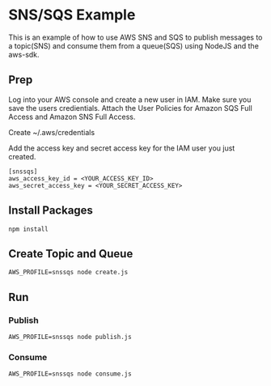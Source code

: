 # SNS/SQS Example

This is an example of how to use AWS SNS and SQS to publish messages to a topic(SNS) and consume them from a queue(SQS) using NodeJS and the aws-sdk.

## Prep
Log into your AWS console and create a new user in IAM. Make sure you save the users credientials. 
Attach the User Policies for Amazon SQS Full Access and Amazon SNS Full Access.  

Create ~/.aws/credentials

Add the access key and secret access key for the IAM user you just created.
```
[snssqs]
aws_access_key_id = <YOUR_ACCESS_KEY_ID>
aws_secret_access_key = <YOUR_SECRET_ACCESS_KEY>
```

## Install Packages

````
npm install
````

## Create Topic and Queue

````
AWS_PROFILE=snssqs node create.js 
````

## Run

### Publish
````
AWS_PROFILE=snssqs node publish.js 
````

### Consume
````
AWS_PROFILE=snssqs node consume.js 
````

